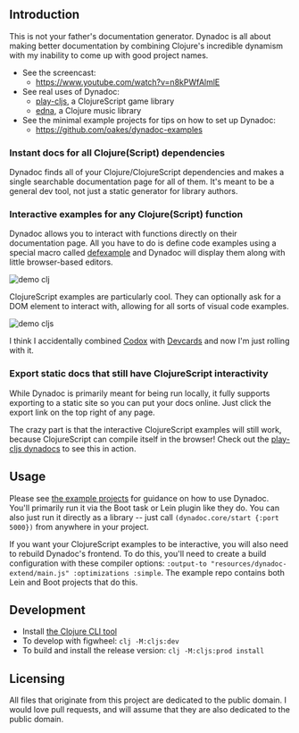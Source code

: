 ## Introduction

This is not your father's documentation generator. Dynadoc is all about making better documentation by combining Clojure's incredible dynamism with my inability to come up with good project names.

* See the screencast:
  *  https://www.youtube.com/watch?v=n8kPWfAlmlE
* See real uses of Dynadoc:
  * [play-cljs](https://oakes.github.io/play-cljs/), a ClojureScript game library
  * [edna](https://oakes.github.io/edna/cljs/edna.examples.html), a Clojure music library
* See the minimal example projects for tips on how to set up Dynadoc:
  *  https://github.com/oakes/dynadoc-examples

### Instant docs for all Clojure(Script) dependencies

Dynadoc finds all of your Clojure/ClojureScript dependencies and makes a single searchable documentation page for all of them. It's meant to be a general dev tool, not just a static generator for library authors.

### Interactive examples for any Clojure(Script) function

Dynadoc allows you to interact with functions directly on their documentation page. All you have to do is define code examples using a special macro called [defexample](https://github.com/oakes/defexample) and Dynadoc will display them along with little browser-based editors.

![demo clj](demo-clj.gif)

ClojureScript examples are particularly cool. They can optionally ask for a DOM element to interact with, allowing for all sorts of visual code examples.

![demo cljs](demo-cljs.gif)

I think I accidentally combined [Codox](https://github.com/weavejester/codox) with [Devcards](https://github.com/bhauman/devcards) and now I'm just rolling with it.

### Export static docs that still have ClojureScript interactivity

While Dynadoc is primarily meant for being run locally, it fully supports exporting to a static site so you can put your docs online. Just click the export link on the top right of any page.

The crazy part is that the interactive ClojureScript examples will still work, because ClojureScript can compile itself in the browser! Check out the [play-cljs dynadocs](https://oakes.github.io/play-cljs/) to see this in action.

## Usage

Please see [the example projects](https://github.com/oakes/dynadoc-examples) for guidance on how to use Dynadoc. You'll primarily run it via the Boot task or Lein plugin like they do. You can also just run it directly as a library -- just call `(dynadoc.core/start {:port 5000})` from anywhere in your project.

If you want your ClojureScript examples to be interactive, you will also need to rebuild Dynadoc's frontend. To do this, you'll need to create a build configuration with these compiler options: `:output-to "resources/dynadoc-extend/main.js" :optimizations :simple`. The example repo contains both Lein and Boot projects that do this.

## Development

* Install [the Clojure CLI tool](https://clojure.org/guides/getting_started#_clojure_installer_and_cli_tools)
* To develop with figwheel: `clj -M:cljs:dev`
* To build and install the release version: `clj -M:cljs:prod install`

## Licensing

All files that originate from this project are dedicated to the public domain. I would love pull requests, and will assume that they are also dedicated to the public domain.
